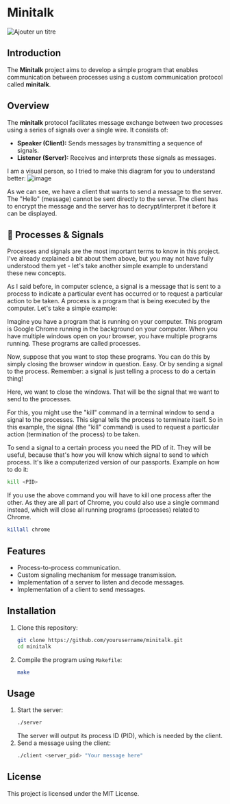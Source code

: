 # Minitalk
![Ajouter un titre](https://github.com/user-attachments/assets/9555e708-b501-4753-a2ee-d2c341ca29af)

## Introduction
The **Minitalk** project aims to develop a simple program that enables communication between processes using a custom communication protocol called **minitalk**.

## Overview
The **minitalk** protocol facilitates message exchange between two processes using a series of signals over a single wire. It consists of:

- **Speaker (Client):** Sends messages by transmitting a sequence of signals.
- **Listener (Server):** Receives and interprets these signals as messages.

I am a visual person, so I tried to make this diagram for you to understand better:
![image](https://github.com/user-attachments/assets/b43a914c-63b8-489a-87a8-46bc6ce49ef2)

As we can see, we have a client that wants to send a message to the server. The "Hello" (message) cannot be sent directly to the server. The client has to encrypt the message and the server has to decrypt/interpret it before it can be displayed.

## 🔄 Processes & Signals
Processes and signals are the most important terms to know in this project. I've already explained a bit about them above, but you may not have fully understood them yet - let's take another simple example to understand these new concepts.

As I said before, in computer science, a signal is a message that is sent to a process to indicate a particular event has occurred or to request a particular action to be taken. A process is a program that is being executed by the computer. Let's take a simple example:

Imagine you have a program that is running on your computer. This program is Google Chrome running in the background on your computer. When you have multiple windows open on your browser, you have multiple programs running. These programs are called processes.

Now, suppose that you want to stop these programs. You can do this by simply closing the browser window in question. Easy. Or by sending a signal to the process. Remember: a signal is just telling a process to do a certain thing!

Here, we want to close the windows. That will be the signal that we want to send to the processes.

For this, you might use the "kill" command in a terminal window to send a signal to the processes. This signal tells the process to terminate itself. So in this example, the signal (the "kill" command) is used to request a particular action (termination of the process) to be taken.

To send a signal to a certain process you need the PID of it. They will be useful, because that's how you will know which signal to send to which process. It's like a computerized version of our passports. Example on how to do it:

```sh
kill <PID>
```

If you use the above command you will have to kill one process after the other. As they are all part of Chrome, you could also use a single command instead, which will close all running programs (processes) related to Chrome.

```sh
killall chrome
```

## Features
- Process-to-process communication.
- Custom signaling mechanism for message transmission.
- Implementation of a server to listen and decode messages.
- Implementation of a client to send messages.

## Installation
1. Clone this repository:
   ```sh
   git clone https://github.com/yourusername/minitalk.git
   cd minitalk
   ```
2. Compile the program using `Makefile`:
   ```sh
   make
   ```

## Usage
1. Start the server:
   ```sh
   ./server
   ```
   The server will output its process ID (PID), which is needed by the client.
2. Send a message using the client:
   ```sh
   ./client <server_pid> "Your message here"
   ```

## License
This project is licensed under the MIT License.
